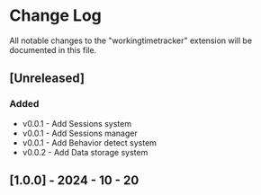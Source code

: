 # Change Log

All notable changes to the "workingtimetracker" extension will be documented in this file.

## [Unreleased]
### Added
- v0.0.1 - Add Sessions system
- v0.0.1 - Add Sessions manager
- v0.0.1 - Add Behavior detect system
- v0.0.2 - Add Data storage system

## [1.0.0] - 2024 - 10 - 20
